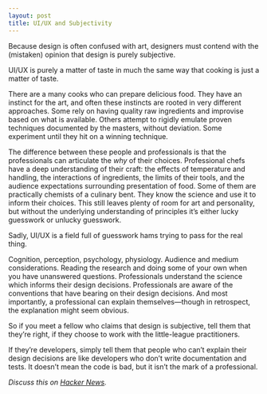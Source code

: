 ```yaml
---
layout: post
title: UI/UX and Subjectivity
---
```


Because design is often confused with art, designers must contend with the (mistaken) opinion that design is purely subjective.

UI/UX is purely a matter of taste in much the same way that cooking is just a matter of taste.

There are a many cooks who can prepare delicious food. They have an instinct for the art, and often these instincts are rooted in very different approaches. Some rely on having quality raw ingredients and improvise based on what is available. Others attempt to rigidly emulate proven techniques documented by the masters, without deviation. Some experiment until they hit on a winning technique.

The difference between these people and professionals is that the professionals can articulate the _why_ of their choices. Professional chefs have a deep understanding of their craft: the effects of temperature and handling, the interactions of ingredients, the limits of their tools, and the audience expectations surrounding presentation of food. Some of them are practically chemists of a culinary bent. They know the science and use it to inform their choices. This still leaves plenty of room for art and personality, but without the underlying understanding of principles it’s either lucky guesswork or unlucky guesswork.

Sadly, UI/UX is a field full of guesswork hams trying to pass for the real thing.

Cognition, perception, psychology, physiology. Audience and medium considerations. Reading the research and doing some of your own when you have unanswered questions. Professionals understand the science which informs their design decisions. Professionals are aware of the conventions that have bearing on their design decisions. And most importantly, a professional can explain themselves—though in retrospect, the explanation might seem obvious.

So if you meet a fellow who claims that design is subjective, tell them that they’re right, if they choose to work with the little-league practitioners.

If they’re developers, simply tell them that people who can’t explain their design decisions are like developers who don’t write documentation and tests. It doesn’t mean the code is bad, but it isn’t the mark of a professional.

_Discuss this on [Hacker News](http://news.ycombinator.com/item?id=4600256)._